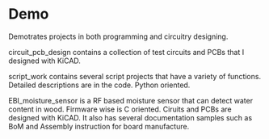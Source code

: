 # Demo
Demotrates projects in both programming and circuitry designing.

circuit_pcb_design contains a collection of test circuits and PCBs that I designed with KiCAD.

script_work contains several script projects that have a variety of functions.
Detailed descriptions are in the code. Python oriented. 

EBI_moisture_sensor is a RF based moisture sensor that can detect water content in wood.
Firmware wise is C oriented. Ciruits and PCBs are designed with KiCAD.
It also has several documentation samples such as BoM and Assembly instruction for board manufacture.
